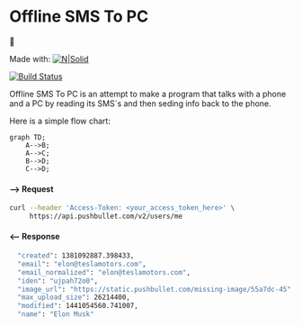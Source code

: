#  Offline SMS To PC


:raised_hands:

Made with:
[![N|Solid](https://www.autohotkey.com/static/ahk_logo_no_text.svg)](https://nodesource.com/products/nsolid)

[![Build Status](https://travis-ci.org/joemccann/dillinger.svg?branch=master)](https://travis-ci.org/joemccann/dillinger)

Offline SMS To PC is an attempt to make a program that talks with a phone and a PC by reading its SMS´s and then seding info back to the phone.

Here is a simple flow chart:

```mermaid
graph TD;
    A-->B;
    A-->C;
    B-->D;
    C-->D;
```
####  --> Request
```sh
curl --header 'Access-Token: <your_access_token_here>' \
     https://api.pushbullet.com/v2/users/me
```


####  <-- Response

```sh
  "created": 1381092887.398433,
  "email": "elon@teslamotors.com",
  "email_normalized": "elon@teslamotors.com",
  "iden": "ujpah72o0",
  "image_url": "https://static.pushbullet.com/missing-image/55a7dc-45",
  "max_upload_size": 26214400,
  "modified": 1441054560.741007,
  "name": "Elon Musk"
```



